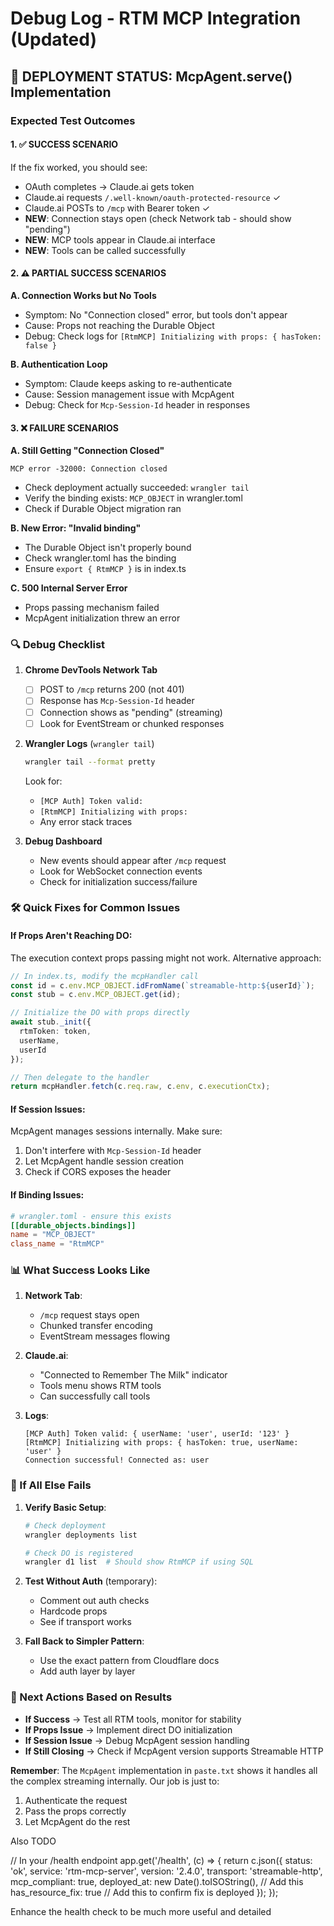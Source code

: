 # Debug Log - RTM MCP Integration (Updated)

## 🚀 DEPLOYMENT STATUS: McpAgent.serve() Implementation

### Expected Test Outcomes

#### 1. ✅ SUCCESS SCENARIO
If the fix worked, you should see:
- OAuth completes → Claude.ai gets token
- Claude.ai requests `/.well-known/oauth-protected-resource` ✓
- Claude.ai POSTs to `/mcp` with Bearer token ✓
- **NEW**: Connection stays open (check Network tab - should show "pending")
- **NEW**: MCP tools appear in Claude.ai interface
- **NEW**: Tools can be called successfully

#### 2. ⚠️ PARTIAL SUCCESS SCENARIOS

**A. Connection Works but No Tools**
- Symptom: No "Connection closed" error, but tools don't appear
- Cause: Props not reaching the Durable Object
- Debug: Check logs for `[RtmMCP] Initializing with props: { hasToken: false }`

**B. Authentication Loop**
- Symptom: Claude keeps asking to re-authenticate
- Cause: Session management issue with McpAgent
- Debug: Check for `Mcp-Session-Id` header in responses

#### 3. ❌ FAILURE SCENARIOS

**A. Still Getting "Connection Closed"**
```
MCP error -32000: Connection closed
```
- Check deployment actually succeeded: `wrangler tail`
- Verify the binding exists: `MCP_OBJECT` in wrangler.toml
- Check if Durable Object migration ran

**B. New Error: "Invalid binding"**
- The Durable Object isn't properly bound
- Check wrangler.toml has the binding
- Ensure `export { RtmMCP }` is in index.ts

**C. 500 Internal Server Error**
- Props passing mechanism failed
- McpAgent initialization threw an error

### 🔍 Debug Checklist

1. **Chrome DevTools Network Tab**
   - [ ] POST to `/mcp` returns 200 (not 401)
   - [ ] Response has `Mcp-Session-Id` header
   - [ ] Connection shows as "pending" (streaming)
   - [ ] Look for EventStream or chunked responses

2. **Wrangler Logs** (`wrangler tail`)
   ```bash
   wrangler tail --format pretty
   ```
   Look for:
   - `[MCP Auth] Token valid:`
   - `[RtmMCP] Initializing with props:`
   - Any error stack traces

3. **Debug Dashboard**
   - New events should appear after `/mcp` request
   - Look for WebSocket connection events
   - Check for initialization success/failure

### 🛠️ Quick Fixes for Common Issues

#### If Props Aren't Reaching DO:
The execution context props passing might not work. Alternative approach:
```typescript
// In index.ts, modify the mcpHandler call
const id = c.env.MCP_OBJECT.idFromName(`streamable-http:${userId}`);
const stub = c.env.MCP_OBJECT.get(id);

// Initialize the DO with props directly
await stub._init({
  rtmToken: token,
  userName,
  userId
});

// Then delegate to the handler
return mcpHandler.fetch(c.req.raw, c.env, c.executionCtx);
```

#### If Session Issues:
McpAgent manages sessions internally. Make sure:
1. Don't interfere with `Mcp-Session-Id` header
2. Let McpAgent handle session creation
3. Check if CORS exposes the header

#### If Binding Issues:
```toml
# wrangler.toml - ensure this exists
[[durable_objects.bindings]]
name = "MCP_OBJECT"
class_name = "RtmMCP"
```

### 📊 What Success Looks Like

1. **Network Tab**: 
   - `/mcp` request stays open
   - Chunked transfer encoding
   - EventStream messages flowing

2. **Claude.ai**:
   - "Connected to Remember The Milk" indicator
   - Tools menu shows RTM tools
   - Can successfully call tools

3. **Logs**:
   ```
   [MCP Auth] Token valid: { userName: 'user', userId: '123' }
   [RtmMCP] Initializing with props: { hasToken: true, userName: 'user' }
   Connection successful! Connected as: user
   ```

### 🚨 If All Else Fails

1. **Verify Basic Setup**:
   ```bash
   # Check deployment
   wrangler deployments list
   
   # Check DO is registered
   wrangler d1 list  # Should show RtmMCP if using SQL
   ```

2. **Test Without Auth** (temporary):
   - Comment out auth checks
   - Hardcode props
   - See if transport works

3. **Fall Back to Simpler Pattern**:
   - Use the exact pattern from Cloudflare docs
   - Add auth layer by layer

### 📝 Next Actions Based on Results

- **If Success** → Test all RTM tools, monitor for stability
- **If Props Issue** → Implement direct DO initialization
- **If Session Issue** → Debug McpAgent session handling
- **If Still Closing** → Check if McpAgent version supports Streamable HTTP

**Remember**: The `McpAgent` implementation in `paste.txt` shows it handles all the complex streaming internally. Our job is just to:
1. Authenticate the request
2. Pass the props correctly
3. Let McpAgent do the rest

Also TODO

// In your /health endpoint
app.get('/health', (c) => {
  return c.json({ 
    status: 'ok',
    service: 'rtm-mcp-server',
    version: '2.4.0',
    transport: 'streamable-http',
    mcp_compliant: true,
    deployed_at: new Date().toISOString(), // Add this
    has_resource_fix: true // Add this to confirm fix is deployed
  });
});

Enhance the health check to be much more useful and detailed
